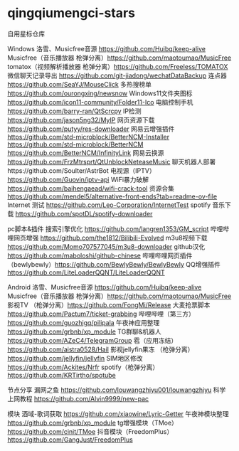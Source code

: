 # qingqiumengci-stars
自用星标仓库

Windows
洛雪、Musicfree音源 https://github.com/Huibq/keep-alive
Musicfree（音乐播放器 枪弹分离）https://github.com/maotoumao/MusicFree
tomatox（视频解析播放器 枪弹分离）https://github.com/FreeIess/TOMATOX
微信聊天记录导出 https://github.com/git-jiadong/wechatDataBackup
连点器 https://github.com/SeaYJ/MouseClick
多热搜榜单 https://github.com/ourongxing/newsnow
Windows11文件夹图标 https://github.com/icon11-community/Folder11-Ico
电脑控制手机 https://github.com/barry-ran/QtScrcpy
IP检测 https://github.com/jason5ng32/MyIP
网页资源下载 https://github.com/putyy/res-downloader
网易云增强插件 https://github.com/std-microblock/BetterNCM-Installer
              https://github.com/std-microblock/BetterNCM
              https://github.com/BetterNCM/InfinityLink
网易云换源 https://github.com/FrzMtrsprt/QtUnblockNeteaseMusic
聊天机器人部署https://github.com/Soulter/AstrBot
电视源（IPTV）https://github.com/Guovin/iptv-api
WiFi暴力破解 https://github.com/baihengaead/wifi-crack-tool
资源合集 https://github.com/mendel5/alternative-front-ends?tab=readme-ov-file
Internet 测试 https://github.com/Leo-Corporation/InternetTest
spotify 音乐下载 https://github.com/spotDL/spotify-downloader

pc脚本&插件
搜索引擎优化 https://github.com/langren1353/GM_script
哔哩哔哩网页增强 https://github.com/the1812/Bilibili-Evolved
m3u8视频下载 https://github.com/Momo707577045/m3u8-downloader
github汉化 https://github.com/maboloshi/github-chinese
哔哩哔哩网页插件（bewlybewly）https://github.com/BewlyBewly/BewlyBewly
QQ增强插件 https://github.com/LiteLoaderQQNT/LiteLoaderQQNT

Android
洛雪、Musicfree音源 https://github.com/Huibq/keep-alive
Musicfree（音乐播放器 枪弹分离）https://github.com/maotoumao/MusicFree
影视TV （枪弹分离）https://github.com/FongMi/Release
大麦抢票脚本 https://github.com/Pactum7/ticket-grabbing
哔哩哔哩（第三方）https://github.com/guozhigq/pilipala
午夜神应用整理 https://github.com/grbnb/xp_module
TG群聊&机器人 https://github.com/AZeC4/TelegramGroup
雹（应用冻结）https://github.com/aistra0528/Hail
影视jellyfin果冻 （枪弹分离）https://github.com/jellyfin/jellyfin
SIM地区修改 https://github.com/Ackites/Nrfr
spotify（枪弹分离）https://github.com/KRTirtho/spotube



节点分享
漏网之鱼 https://github.com/louwangzhiyu001/louwangzhiyu
科学上网教程 https://github.com/Alvin9999/new-pac


模块
酒域-歌词获取 https://github.com/xiaowine/Lyric-Getter
午夜神模块整理 https://github.com/grbnb/xp_module
tg增强模块（TMoe）https://github.com/cinit/TMoe
抖音模块（FreedomPlus）https://github.com/GangJust/FreedomPlus
